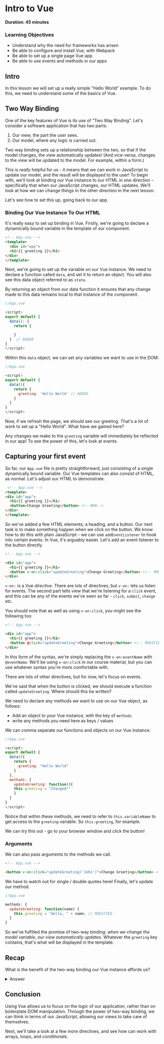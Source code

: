 # Intro to Vue

**Duration: 45 minutes**

### Learning Objectives

- Understand why the need for frameworks has arisen
- Be able to configure and install Vue, with Webpack
- Be able to set up a single page Vue app
- Be able to use events and methods in our apps


## Intro

In this lesson we will set up a really simple "Hello World" example. To do this, we need to understand some of the basics of Vue.

## Two Way Binding

One of the key features of Vue is its use of "Two Way Binding". Let's consider a software application that has two parts:

1. Our view; the part the user sees.
2. Our model, where any logic is carried out.

Two way binding sets up a relationship between the two, so that if the model changes, the view automatically updates! (And vice-versa, changes to the view will be updated to the model. For example, within a form.)

This is _really_ helpful for us - it means that we can work in JavaScript to update our model, and the result will be displayed to the user! To begin with, we'll look at binding our Vue instance to our HTML in one direction - specifically that when our JavaScript changes, our HTML updates. We'll look at how we can change things in the other direction in the next lesson.

Let's see how to set this up, going back to our app.

### Binding Our Vue Instance To Our HTML

It's really easy to set up binding in Vue. Firstly, we're going to declare a dynamically bound variable in the template of our component.

```html
<!-- App.vue -->
<template>
  <div id="app">
  <h1>{{ greeting }}</h1>
</div>
</template>

```

Next, we're going to set up the variable on our Vue instance. We need to declare a function called `data`, and set it to return an object.  You will also see this data object referred to as `state`.

By returning an object from our data function it ensures that any change made to this data remains local to that instance of the component.

```js
//App.vue

<script>
export default {
  data(): {
    return {

    }
  }  // ADDED
} 
</script>
```

Within this `data` object, we can set any variables we want to use in the DOM:

```js
//App.vue

<script>
export default {
  data(){ 
    return {
      greeting: 'Hello World' // ADDED
    }
  }
}  
</script>
```

Now, if we refresh the page, we should see our greeting. That's a lot of work to set up a "Hello World". What have we gained here?

Any changes we make to the `greeting` variable will immediately be reflected in our app! To see the power of this, let's look at events.

## Capturing your first event

So far, our `App.vue` file is pretty straightforward, just consisting of a single dynamically bound variable. Our Vue templates can also consist of HTML, as normal. Let's adjust our HTML to demonstrate.

```html
 <!-- App.vue -->
<template>
<div id="app">
  <h1>{{ greeting }}</h1>
  <button>Change Greeting</button> <!--NEW-->
</div>
</template>
```

So we've added a few HTML elements; a heading, and a button. Our next task is to make something happen when we click on the button. We know how to do this with plain JavaScript - we can use `addEventListener` to hook into certain events. In Vue, it's arguably easier. Let's add an event listener to the button directly.

```html
<!-- App.vue -->

<div id="app">
  <h1>{{ greeting }}</h1>
  <button v-on:click="updateGreeting">Change Greeting</button> <!-- MODIFIED -->
</div>
```

`v-on:` is a Vue _directive_. There are lots of directives, but `v-on:` lets us listen for events. The second part tells view that we're listening for a `click` event, and this can be any of the events we've seen so far - `click`, `submit`, `change` etc.

You should note that as well as using `v-on:click`, you might see the following too:

```html
<!-- App.vue -->

<div id="app">
  <h1>{{ greeting }}</h1>
  <button @click="updateGreeting">Change Greeting</button> <!-- MODIFIED -->
</div>
```

In this form of the syntax, we're simply replacing the `v-on:eventName` with `@eventName`. We'll be using `v-on:click` in our course material, but you can use whatever syntax you're more comfortable with.

There are lots of other directives, but for now, let's focus on events.

We've said that when the button is clicked, we should execute a function called `updateGreeting`. Where should this be written?

We need to declare any methods we want to use on our Vue object, as follows:

- Add an object to your Vue instance, with the key of `methods`
- write any methods you need here as keys / values

We can comma separate our functions and objects on our Vue instance. 

```js
//App.vue

<script>
export default {
  data(){
    return {
      greeting: "Hello World"
    }
  },
  methods: {
    updateGreeting: function(){
    this.greeting = "Changed!"
    }
  }
}
</script>
```

Notice that within these methods, we need to refer to `this.variableName` to get access to the `greeting` variable. So `this.greeting`, for example.

We can try this out - go to your browser window and click the button!

### Arguments

We can also pass arguments to the methods we call.

```html
<!-- App.vue -->

<button v-on:click="updateGreeting('John')">Change Greeting</button> <!-- MODIFIED -->
```

We have to watch out for single / double quotes here! Finally, let's update our method.

```js
//App.vue

methods: {
  updateGreeting: function(name) {
    this.greeting = "Hello, " + name; // MODIFIED
  }
}
```

So we've fulfilled the promise of two-way binding: _when we change the model variable, our view automatically updates_. Whatever the `greeting` key contains, that's what will be displayed in the template.

## Recap

What is the benefit of the two-way binding our Vue instance affords us?

<details>

<summary>Answer</summary>

- It sets up a relationship between our view (the DOM) and model (the data in our Vue instance), so that if the model changes, the view automatically updates.

</details>



## Conclusion

Using Vue allows us to focus on the _logic_ of our application, rather than on boilerplate DOM manipulation. Through the power of two-way binding, we can think in terms of our JavaScript, allowing our views to take care of themselves.

Next, we'll take a look at a few more directives, and see how can work with arrays, loops, and conditionals.
